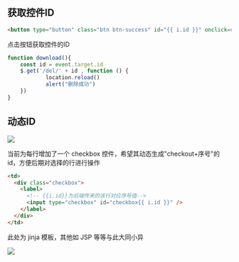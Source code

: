 <!--
 * @Description: 
 * @Version: 1.0
 * @Author: DaLao
 * @Email: dalao_li@163.com
 * @Date: 2022-01-14 16:34:34
 * @LastEditors: DaLao
 * @LastEditTime: 2022-03-27 22:54:00
-->

## 获取控件ID

```html
<button type="button" class="btn btn-success" id="{{ i.id }}" onclick=download()>下载</button>
```

点击按钮获取控件的ID

```js
function download(){
    const id = event.target.id
    $.get('/del/' + id , function () {
            location.reload()
            alert("删除成功")
    })
}
```


## 动态ID

![](https://cdn.hurra.ltd/img/20200829232106.png)

当前为每行增加了一个 checkbox 控件，希望其动态生成"checkout+序号"的 id，方便后期对选择的行进行操作

```html
<td>
  <div class="checkbox">
    <label>
      <!-- {{i.id}}为后端传来的该行对应序号值-->
      <input type="checkbox" id="checkbox{{ i.id }}" />
    </label>
  </div>
</td>
```

此处为 jinja 模板，其他如 JSP 等等与此大同小异

![](https://cdn.hurra.ltd/img/20200829232740.png)

